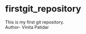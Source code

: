 # firstgit_repository
This is my first git repository.
<br>
Author- Vinita Patidar

<!-- clone-cloning a repository on our local machine (desktop or laptop)     command : git clone somelink-->

<!-- status : display status of code 
command :git status -->

<!-- new file : untracked 
changes in file : modified
file addes and ready to commit : stage
file chnages saved ,added and commit:unmodified-->

<!-- add : add new or changed file in your working directory to the git staging area
command : git add file-name -->


<!-- commit : it is the recod of changes
command :  git commit -m "some msg" -->

<!-- push : to upload local repo content to remote repo
command : git push origin main -->